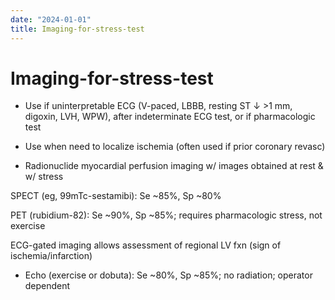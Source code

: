 ```yaml
---
date: "2024-01-01"
title: Imaging-for-stress-test
---
```


# Imaging-for-stress-test

* Use if uninterpretable ECG (V-paced, LBBB, resting ST ↓ >1 mm, digoxin, LVH, WPW), after indeterminate ECG test, or if pharmacologic test

* Use when need to localize ischemia (often used if prior coronary revasc)

* Radionuclide myocardial perfusion imaging w/ images obtained at rest & w/ stress

SPECT (eg, 99mTc-sestamibi): Se ~85%, Sp ~80%

PET (rubidium-82): Se ~90%, Sp ~85%; requires pharmacologic stress, not exercise

ECG-gated imaging allows assessment of regional LV fxn (sign of ischemia/infarction)

* Echo (exercise or dobuta): Se ~80%, Sp ~85%; no radiation; operator dependent
